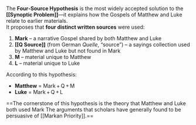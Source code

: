 The **Four‑Source Hypothesis** is the most widely accepted solution to the **[[Synoptic Problem]]**—it explains how the Gospels of Matthew and Luke relate to earlier materials.  
It proposes that **four distinct written sources** were used:

1. **Mark** – a narrative Gospel shared by both Matthew and Luke
2. **[[Q Source]]** (from German _Quelle_, “source”) – a sayings collection used by Matthew and Luke but not found in Mark
3. **M** – material unique to Matthew
4. **L** – material unique to Luke

According to this hypothesis:

- **Matthew** = Mark + Q + M
- **Luke** = Mark + Q + L

==The cornerstone of this hypothesis is the theory that Matthew and Luke both used Mark The arguments that scholars have generally found to be persuasive of [[Markan Priority]].==